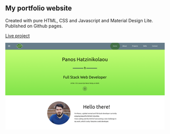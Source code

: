 ## My portfolio website
Created with pure HTML, CSS and Javascript and Material Design Lite. Published on Github pages.

[Live project](https://paahn.github.io/paahn-portfolio/)

![Preview](https://raw.githubusercontent.com/Paahn/paahn-portfolio/master/assets/paahn-portfolio-cover.png)